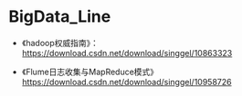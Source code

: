 # BigData_Line

* 《hadoop权威指南》：https://download.csdn.net/download/singgel/10863323

* 《Flume日志收集与MapReduce模式》https://download.csdn.net/download/singgel/10958726
